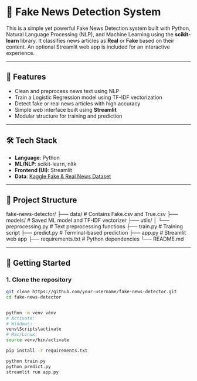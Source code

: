 # 📰 Fake News Detection System

This is a simple yet powerful Fake News Detection system built with Python, Natural Language Processing (NLP), and Machine Learning using the **scikit-learn** library. It classifies news articles as **Real** or **Fake** based on their content. An optional Streamlit web app is included for an interactive experience.

---

## 📌 Features

- Clean and preprocess news text using NLP
- Train a Logistic Regression model using TF-IDF vectorization
- Detect fake or real news articles with high accuracy
- Simple web interface built using **Streamlit**
- Modular structure for training and prediction

---

## 🛠️ Tech Stack

- **Language**: Python  
- **ML/NLP**: scikit-learn, nltk  
- **Frontend (UI)**: Streamlit  
- **Data**: [Kaggle Fake & Real News Dataset](https://www.kaggle.com/datasets/clmentbisaillon/fake-and-real-news-dataset)

---

## 📁 Project Structure

fake-news-detector/
├── data/ # Contains Fake.csv and True.csv
├── models/ # Saved ML model and TF-IDF vectorizer
├── utils/
│ └── preprocessing.py # Text preprocessing functions
├── train.py # Training script
├── predict.py # Terminal-based prediction
├── app.py # Streamlit web app
├── requirements.txt # Python dependencies
└── README.md


---

## 🚀 Getting Started

### 1. Clone the repository

```bash
git clone https://github.com/your-username/fake-news-detector.git
cd fake-news-detector


python -m venv venv
# Activate:
# Windows:
venv\Scripts\activate
# Mac/Linux:
source venv/bin/activate

pip install -r requirements.txt

python train.py
python predict.py
streamlit run app.py
